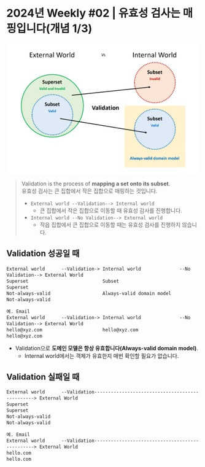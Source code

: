 # 2024년 Weekly #02 | 유효성 검사는 매핑입니다(개념 1/3)

![](./.images/2024-01-07-03-48-38.png)

> Validation is the process of **mapping a set onto its subset**.  
> 유효성 검사는 큰 집합에서 작은 집합으로 매핑하는 것입니다.
>
> - `External world --Validation--> Internal world`
>   - 큰 집합에서 작은 집합으로 이동할 때 유효성 감사를 진행합니다.
> - `Internal world --No Validation--> External world`
>   - 작읍 집합에서 큰 집합으로 이동할 때는 유효성 검사를 진행하지 않습니다.

## Validation 성공일 때
```shell
External world      --Validation-> Internal world              --No Validation--> External World
Superset                           Subset                                         Superset
Not-always-valid                   Always-valid domain model                      Not-always-valid
```
```
예. Email
External world      --Validation-> Internal world              --No Validation--> External World
hello@xyz.com                      hello@xyz.com                                  hello@xyz.com
```
- Validation으로 **도메인 모델은 항상 유효합니다(Always-valid domain model)**.
  - Internal world에서는 객체가 유효한지 매번 확인할 필요가 없습니다.

## Validation 실패일 때
```
External world      --Validation------------------------------------------------> External World
Superset                                                                          Superset
Not-always-valid                                                                  Not-always-valid
```
```
예. Email
External world      --Validation------------------------------------------------> External World
hello.com                                                                         hello.com
```

